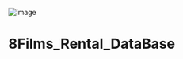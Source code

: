 ![image](https://github.com/LeoBulcsu/8Films_Rental_DataBase/assets/136447924/a917c7fd-d260-4fa7-9a9f-4bdefdd10312)


# 8Films_Rental_DataBase
